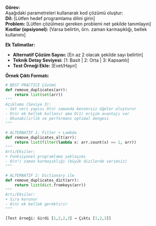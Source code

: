 
**Görev:**  
Aşağıdaki parametreleri kullanarak kod çözümü oluştur:  
**Dil:** [Lütfen hedef programlama dilini girin]  
**Problem:** [Lütfen çözülmesi gereken problemi net şekilde tanımlayın]  
**Kısıtlar (opsiyonel):** [Varsa belirtin, örn. zaman karmaşıklığı, bellek kullanımı]  

**Ek Talimatlar:**  
- **Alternatif Çözüm Sayısı:** [En az 2 olacak şekilde sayı belirtin]  
- **Teknik Detay Seviyesi:** [1: Basit | 2: Orta | 3: Kapsamlı]  
- **Test Örneği Ekle:** [Evet/Hayır]  

**Örnek Çıktı Formatı:**  
```python
# BEST PRACTICE Çözümü
def remove_duplicates(arr):
    return list(set(arr))
"""
Açıklama (Seviye 3): 
- Set veri yapısı O(n) zamanda benzersiz öğeler oluşturur
- O(n) ek bellek kullanır ama O(1) erişim avantajı var
- Okunabilirlik ve performans optimal dengesi
"""

# ALTERNATİF 1: Filter + Lambda
def remove_duplicates_alt(arr):
    return list(filter(lambda x: arr.count(x) == 1, arr))
"""
Artı/Eksiler:
+ Fonksiyonel programlama yaklaşımı
- O(n²) zaman karmaşıklığı (büyük dizilerde verimsiz)
"""

# ALTERNATİF 2: Dictionary ile
def remove_duplicates_dict(arr):
    return list(dict.fromkeys(arr))
"""
Artı/Eksiler:
+ Sıra korunur
- O(n) ek bellek gerektirir
"""

[Test örneği: Girdi [1,2,2,3] → Çıktı [1,2,3]]